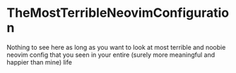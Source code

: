 # TheMostTerribleNeovimConfiguration
Nothing to see here as long as you want to look at most terrible and noobie neovim config that you seen in your entire (surely more meaningful and happier than mine) life
